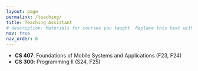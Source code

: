```yaml
---
layout: page
permalink: /teaching/
title: Teaching Assistant
# description: Materials for courses you taught. Replace this text with your description.
nav: true
nav_order: 6
---
```


<!-- For now, this page is assumed to be a static description of your courses. You can convert it to a collection similar to `_projects/` so that you can have a dedicated page for each course.

Organize your courses by years, topics, or universities, however you like! -->

- **CS 407**: Foundations of Mobile Systems and Applications (F23, F24)
- **CS 300**: Programming II (S24, F25)
